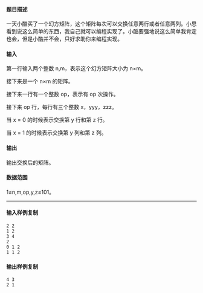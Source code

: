 #### 题目描述

一天小酷买了一个幻方矩阵，这个矩阵每次可以交换任意两行或者任意两列。小思看到说这么简单的东西，我自己就可以编程实现了。小酷要强地说这么简单我肯定也会，但是小酷并不会，只好求助你来编程实现。

#### 输入

第一行输入两个整数 n,m，表示这个幻方矩阵大小为 n×m。

接下来是一个 n×m 的矩阵。

接下来一行有一个整数 op，表示有 op 次操作。

接下来 op 行，每行有三个整数 x，yyy，zzz。

当 x = 0 的时候表示交换第 y 行和第 z 行。

当 x = 1 的时候表示交换第 y 列和第 z 列。

#### 输出

输出交换后的矩阵。

#### 数据范围

1≤n,m,op,y,z≤101。

___

#### 输入样例复制

```
2 2
1 2
3 4
2
0 1 2
1 1 2
```

#### 输出样例复制

```
4 3
2 1
```